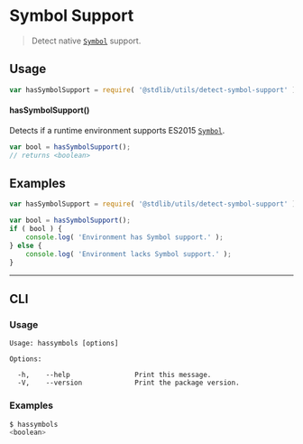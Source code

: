 # Symbol Support

> Detect native [`Symbol`][mdn-symbol] support.

<section class="usage">

## Usage

```javascript
var hasSymbolSupport = require( '@stdlib/utils/detect-symbol-support' );
```

#### hasSymbolSupport()

Detects if a runtime environment supports ES2015 [`Symbol`][mdn-symbol].

```javascript
var bool = hasSymbolSupport();
// returns <boolean>
```

</section>

<!-- /.usage -->

<section class="examples">

## Examples

```javascript
var hasSymbolSupport = require( '@stdlib/utils/detect-symbol-support' );

var bool = hasSymbolSupport();
if ( bool ) {
    console.log( 'Environment has Symbol support.' );
} else {
    console.log( 'Environment lacks Symbol support.' );
}
```

</section>

<!-- /.examples -->

* * *

<section class="cli">

## CLI

<section class="usage">

### Usage

```text
Usage: hassymbols [options]

Options:

  -h,    --help                Print this message.
  -V,    --version             Print the package version.
```

</section>

<!-- /.usage -->

<section class="examples">

### Examples

```bash
$ hassymbols
<boolean>
```

</section>

<!-- /.examples -->

</section>

<!-- /.cli -->

<section class="links">

[mdn-symbol]: https://developer.mozilla.org/en-US/docs/Web/JavaScript/Reference/Global_Objects/Symbol

</section>

<!-- /.links -->
